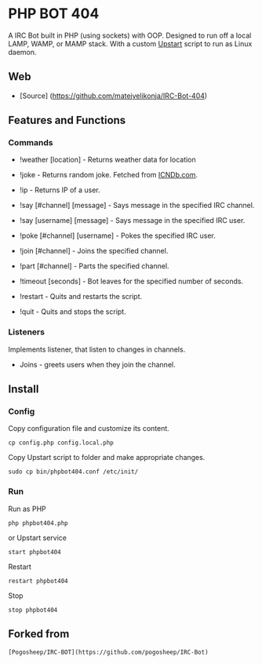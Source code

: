 # PHP BOT 404
A IRC Bot built in PHP (using sockets) with OOP.
Designed to run off a local LAMP, WAMP, or MAMP stack.
With a custom [Upstart](http://upstart.ubuntu.com/) script to run as Linux daemon.

## Web
* [Source] (https://github.com/matejvelikonja/IRC-Bot-404)

## Features and Functions

### Commands

* !weather [location] - Returns weather data for location
* !joke - Returns random joke. Fetched from [ICNDb.com](http://www.icndb.com/).
* !ip - Returns IP of a user.

* !say [#channel] [message] - Says message in the specified IRC channel.
* !say [username] [message] - Says message in the specified IRC user.
* !poke [#channel] [username] - Pokes the specified IRC user.
* !join [#channel] - Joins the specified channel.
* !part [#channel] - Parts the specified channel.
* !timeout [seconds] - Bot leaves for the specified number of seconds.
* !restart - Quits and restarts the script.
* !quit - Quits and stops the script.

### Listeners

Implements listener, that listen to changes in channels.

* Joins - greets users when they join the channel.

## Install

### Config

Copy configuration file and customize its content.

    cp config.php config.local.php

Copy Upstart script to folder and make appropriate changes.

    sudo cp bin/phpbot404.conf /etc/init/

### Run

Run as PHP

    php phpbot404.php

or Upstart service

    start phpbot404

Restart

    restart phpbot404

Stop

    stop phpbot404

## Forked from
    [Pogosheep/IRC-BOT](https://github.com/pogosheep/IRC-Bot)